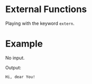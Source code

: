 # External Functions

Playing with the keyword `extern`.

# Example

No input.

Output:
```
Hi, dear You!
```

